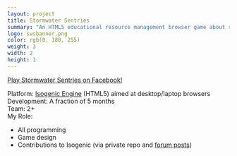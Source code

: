 ```yaml
---
layout: project
title: Stormwater Sentries
summary: "An HTML5 educational resource management browser game about reducing stormwater runoff on your property.<br />Developed at SRRN Games in collaboration with local Virginia organizations.<br />Click logo to play!"
logo: swsbanner.png
color: rgb(0, 180, 255)
weight: 3
width: 2
height: 1
---
```


<p><a href='https://www.facebook.com/stormwatersentriesgame' target='_blank'>Play Stormwater Sentries on Facebook!</a></p>

Platform: <a href='http://www.isogenicengine.com/' target='_blank'>Isogenic Engine</a> (HTML5) aimed at desktop/laptop browsers  
Development: A fraction of 5 months  
Team: 2+  
My Role:  
  
* All programming  
* Game design  
* Contributions to Isogenic (via private repo and <a href='http://www.isogenicengine.com/forum/index.php' target='_blank'>forum posts</a>)  
  